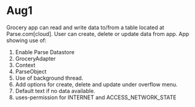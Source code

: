 # Aug1
Grocery app can read and write data to/from a table located at Parse.com[cloud]. User can create, delete or update data from app. App showing use of:

1. Enable Parse Datastore
2. GroceryAdapter
3. Context
4. ParseObject
5. Use of background thread.
6. Add options for create, delete and update under overflow menu.
7. Default text if no data available.
8. uses-permission for INTERNET and ACCESS_NETWORK_STATE
